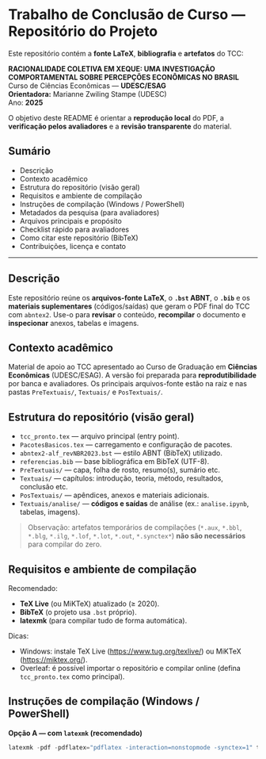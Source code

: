 # Trabalho de Conclusão de Curso — Repositório do Projeto

Este repositório contém a **fonte LaTeX**, **bibliografia** e **artefatos** do TCC:

**RACIONALIDADE COLETIVA EM XEQUE: UMA INVESTIGAÇÃO COMPORTAMENTAL SOBRE PERCEPÇÕES ECONÔMICAS NO BRASIL**  
Curso de Ciências Econômicas — **UDESC/ESAG**  
**Orientadora:** Marianne Zwiling Stampe (UDESC)  
Ano: **2025**

O objetivo deste README é orientar a **reprodução local** do PDF, a **verificação pelos avaliadores** e a **revisão transparente** do material.

## Sumário
- Descrição
- Contexto acadêmico
- Estrutura do repositório (visão geral)
- Requisitos e ambiente de compilação
- Instruções de compilação (Windows / PowerShell)
- Metadados da pesquisa (para avaliadores)
- Arquivos principais e propósito
- Checklist rápido para avaliadores
- Como citar este repositório (BibTeX)
- Contribuições, licença e contato

---

## Descrição
Este repositório reúne os **arquivos-fonte LaTeX**, o **`.bst` ABNT**, o **`.bib`** e os **materiais suplementares** (códigos/saídas) que geram o PDF final do TCC com `abntex2`. Use-o para **revisar** o conteúdo, **recompilar** o documento e **inspecionar** anexos, tabelas e imagens.

## Contexto acadêmico
Material de apoio ao TCC apresentado ao Curso de Graduação em **Ciências Econômicas** (UDESC/ESAG). A versão foi preparada para **reprodutibilidade** por banca e avaliadores. Os principais arquivos-fonte estão na raiz e nas pastas `PreTextuais/`, `Textuais/` e `PosTextuais/`.

## Estrutura do repositório (visão geral)

- `tcc_pronto.tex` — arquivo principal (entry point).
- `PacotesBasicos.tex` — carregamento e configuração de pacotes.
- `abntex2-alf_revNBR2023.bst` — estilo ABNT (BibTeX) utilizado.
- `referencias.bib` — base bibliográfica em BibTeX (UTF-8).
- `PreTextuais/` — capa, folha de rosto, resumo(s), sumário etc.
- `Textuais/` — capítulos: introdução, teoria, método, resultados, conclusão etc.
- `PosTextuais/` — apêndices, anexos e materiais adicionais.
- `Textuais/analise/` — **códigos e saídas** de análise (ex.: `analise.ipynb`, tabelas, imagens).

> Observação: artefatos temporários de compilações (`*.aux`, `*.bbl`, `*.blg`, `*.ilg`, `*.lof`, `*.lot`, `*.out`, `*.synctex*`) **não são necessários** para compilar do zero.

## Requisitos e ambiente de compilação

Recomendado:
- **TeX Live** (ou MiKTeX) atualizado (≥ 2020).
- **BibTeX** (o projeto usa `.bst` próprio).
- **latexmk** (para compilar tudo de forma automática).

Dicas:
- Windows: instale TeX Live (https://www.tug.org/texlive/) ou MiKTeX (https://miktex.org/).
- Overleaf: é possível importar o repositório e compilar online (defina `tcc_pronto.tex` como principal).

## Instruções de compilação (Windows / PowerShell)

**Opção A — com `latexmk` (recomendado)**

```powershell
latexmk -pdf -pdflatex="pdflatex -interaction=nonstopmode -synctex=1" tcc_pronto.tex
